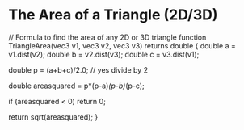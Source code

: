 The Area of a Triangle (2D/3D)
======

// Formula to find the area of any 2D or 3D triangle
function TriangleArea(vec3 v1, vec3 v2, vec3 v3) returns double
{
  double a = v1.dist(v2);
  double b = v2.dist(v3);
  double c = v3.dist(v1);
  
  double p = (a+b+c)/2.0; // yes divide by 2
  
  double areasquared = p*(p-a)*(p-b)*(p-c);
  
  if (areasquared < 0)
    return 0;
  
  return sqrt(areasquared);
}